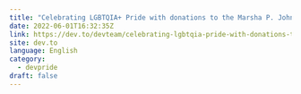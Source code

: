 ```yaml
---
title: "Celebrating LGBTQIA+ Pride with donations to the Marsha P. Johnson Institute 💖"
date: 2022-06-01T16:32:35Z
link: https://dev.to/devteam/celebrating-lgbtqia-pride-with-donations-to-the-marsha-p-johnson-institute-33aj?utm_medium=RSS&utm_source=news.12bit.vn
site: dev.to
language: English
category:
  - devpride
draft: false
---
```

